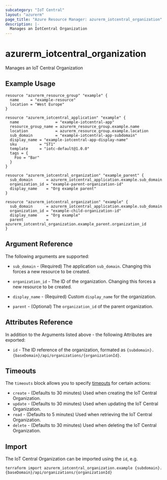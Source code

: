```yaml
---
subcategory: "IoT Central"
layout: "azurerm"
page_title: "Azure Resource Manager: azurerm_iotcentral_organization"
description: |-
  Manages an IotCentral Organization
---
```


# azurerm_iotcentral_organization

Manages an IoT Central Organization

## Example Usage

```hcl
resource "azurerm_resource_group" "example" {
  name     = "example-resource"
  location = "West Europe"
}

resource "azurerm_iotcentral_application" "example" {
  name                = "example-iotcentral-app"
  resource_group_name = azurerm_resource_group.example.name
  location            = azurerm_resource_group.example.location
  sub_domain          = "example-iotcentral-app-subdomain"
  display_name = "example-iotcentral-app-display-name"
  sku          = "ST1"
  template     = "iotc-default@1.0.0"
  tags = {
    Foo = "Bar"
  }
}

resource "azurerm_iotcentral_organization" "example_parent" {
  sub_domain      = azurerm_iotcentral_application.example.sub_domain
  organization_id = "example-parent-organization-id"
  display_name    = "Org example parent"
}

resource "azurerm_iotcentral_organization" "example" {
  sub_domain      = azurerm_iotcentral_application.example.sub_domain
  organization_id = "example-child-organization-id"
  display_name    = "Org example"
  parent          = azurerm_iotcentral_organization.example_parent.organization_id
}
```

## Argument Reference

The following arguments are supported:

* `sub_domain` - (Required) The application `sub_domain`. Changing this forces a new resource to be created.

* `organization_id` - The ID of the organization. Changing this forces a new resource to be created.

* `display_name` - (Required) Custom `display_name` for the organization.

* `parent` - (Optional) The `organization_id` of the parent organization.

## Attributes Reference

In addition to the Arguments listed above - the following Attributes are exported:

* `id` - The ID reference of the organization, formated as `{subdomain}.{baseDomain}/api/organizations/{organizationId}`.

## Timeouts

The `timeouts` block allows you to specify [timeouts](https://www.terraform.io/language/resources/syntax#operation-timeouts) for certain actions:

* `create` - (Defaults to 30 minutes) Used when creating the IoT Central Organization.
* `update` - (Defaults to 30 minutes) Used when updating the IoT Central Organization.
* `read` - (Defaults to 5 minutes) Used when retrieving the IoT Central Organization.
* `delete` - (Defaults to 30 minutes) Used when deleting the IoT Central Organization.

## Import

The IoT Central Organization can be imported using the `id`, e.g.

```shell
terraform import azurerm_iotcentral_organization.example {subdomain}.{baseDomain}/api/organizations/{organizationId}
```